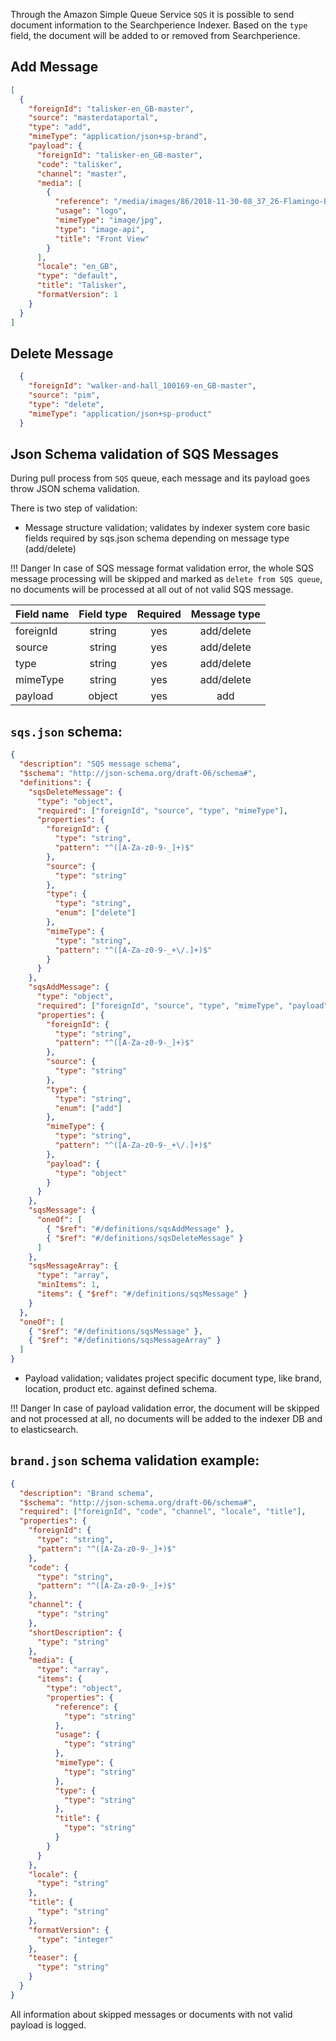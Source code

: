 Through the Amazon Simple Queue Service `SQS` it is possible to send document information to the Searchperience Indexer.
Based on the `type` field, the document will be added to or removed from Searchperience.

## Add Message 

```json
[
  {
    "foreignId": "talisker-en_GB-master",
    "source": "masterdataportal",
    "type": "add",
    "mimeType": "application/json+sp-brand",
    "payload": {
      "foreignId": "talisker-en_GB-master",
      "code": "talisker",
      "channel": "master",
      "media": [
        {
          "reference": "/media/images/86/2018-11-30-08_37_26-Flamingo-Blazing-fast-modern-commerce-experience-layer-perfect-for-your-micr.png",
          "usage": "logo",
          "mimeType": "image/jpg",
          "type": "image-api",
          "title": "Front View"
        }
      ],
      "locale": "en_GB",
      "type": "default",
      "title": "Talisker",
      "formatVersion": 1
    }
  }
]
```

## Delete Message

```json
  {
    "foreignId": "walker-and-hall_100169-en_GB-master",
    "source": "pim",
    "type": "delete",
    "mimeType": "application/json+sp-product"
  }
```

## Json Schema validation of SQS Messages

During pull process from `SQS` queue, each message and its payload goes throw JSON schema validation.

There is two step of validation:
 * Message structure validation; validates by indexer system core basic fields required by sqs.json schema depending on message type (add/delete)

!!! Danger
    In case of SQS message format validation error, the whole SQS message processing will be skipped and marked as `delete from SQS queue`, no documents will be processed at all out of not valid SQS message. 

| Field name | Field type | Required | Message type |
|------------|:----------:|:--------:|:------------:|
| foreignId  |   string   |   yes    |  add/delete  |
| source     |   string   |   yes    |  add/delete  |
| type       |   string   |   yes    |  add/delete  |
| mimeType   |   string   |   yes    |  add/delete  |
| payload    |   object   |   yes    |     add      |

## `sqs.json` schema: 

```json
{
  "description": "SQS message schema",
  "$schema": "http://json-schema.org/draft-06/schema#",
  "definitions": {
    "sqsDeleteMessage": {
      "type": "object",
      "required": ["foreignId", "source", "type", "mimeType"],
      "properties": {
        "foreignId": {
          "type": "string",
          "pattern": "^([A-Za-z0-9-_]+)$"
        },
        "source": {
          "type": "string"
        },
        "type": {
          "type": "string",
          "enum": ["delete"]
        },
        "mimeType": {
          "type": "string",
          "pattern": "^([A-Za-z0-9-_+\/.]+)$"
        }
      }
    },
    "sqsAddMessage": {
      "type": "object",
      "required": ["foreignId", "source", "type", "mimeType", "payload"],
      "properties": {
        "foreignId": {
          "type": "string",
          "pattern": "^([A-Za-z0-9-_]+)$"
        },
        "source": {
          "type": "string"
        },
        "type": {
          "type": "string",
          "enum": ["add"]
        },
        "mimeType": {
          "type": "string",
          "pattern": "^([A-Za-z0-9-_+\/.]+)$"
        },
        "payload": {
          "type": "object"
        }
      }
    },
    "sqsMessage": {
      "oneOf": [
        { "$ref": "#/definitions/sqsAddMessage" },
        { "$ref": "#/definitions/sqsDeleteMessage" }
      ]
    },
    "sqsMessageArray": {
      "type": "array",
      "minItems": 1,
      "items": { "$ref": "#/definitions/sqsMessage" }
    }
  },
  "oneOf": [
    { "$ref": "#/definitions/sqsMessage" },
    { "$ref": "#/definitions/sqsMessageArray" }
  ]
}
```

* Payload validation; validates project specific document type, like brand, location, product etc. against defined schema.

!!! Danger
    In case of payload validation error, the document will be skipped and not processed at all, no documents will be added to the indexer DB and to elasticsearch. 

## `brand.json` schema validation example:
 
```json
{
  "description": "Brand schema",
  "$schema": "http://json-schema.org/draft-06/schema#",
  "required": ["foreignId", "code", "channel", "locale", "title"],
  "properties": {
    "foreignId": {
      "type": "string",
      "pattern": "^([A-Za-z0-9-_]+)$"
    },
    "code": {
      "type": "string",
      "pattern": "^([A-Za-z0-9-_]+)$"
    },
    "channel": {
      "type": "string"
    },
    "shortDescription": {
      "type": "string"
    },
    "media": {
      "type": "array",
      "items": {
        "type": "object",
        "properties": {
          "reference": {
            "type": "string"
          },
          "usage": {
            "type": "string"
          },
          "mimeType": {
            "type": "string"
          },
          "type": {
            "type": "string"
          },
          "title": {
            "type": "string"
          }
        }
      }
    },
    "locale": {
      "type": "string"
    },
    "title": {
      "type": "string"
    },
    "formatVersion": {
      "type": "integer"
    },
    "teaser": {
      "type": "string"
    }
  }
}
```

All information about skipped messages or documents with not valid payload is logged.
 